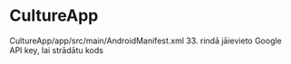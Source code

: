 # CultureApp

CultureApp/app/src/main/AndroidManifest.xml 33. rindā jāievieto Google API key, lai strādātu kods
